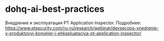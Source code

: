 # dohq-ai-best-practices
Внедрение и эксплуатация PT Application Inspector. Подробнее: https://www.ptsecurity.com/ru-ru/research/webinar/devsecops-vnedrenie-v-produktovyj-konvejer-i-ehkspluataciya-pt-application-inspector/

